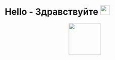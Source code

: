 <h1>
  Hello - Здравствуйте 
  <img src="https://media.giphy.com/media/hvRJCLFzcasrR4ia7z/giphy.gif" width="30px"/>
</h1> 

<div id="header" align="center">
  <img src="https://media.giphy.com/media/hkZdho8LpXNi8/giphy.gif" width="100"/>
</div>
<img src="https://komarev.com/ghpvc/?username=alexspru&style=flat-square&color=blue" alt=""/>
